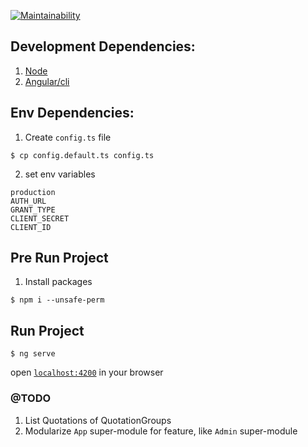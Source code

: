[![Maintainability](https://api.codeclimate.com/v1/badges/1976aa3b119cf66b162b/maintainability)](https://codeclimate.com/repos/5d41e0a56747ad016301ead7/maintainability)


## Development Dependencies:

1. [Node](https://www.digitalocean.com/community/tutorials/how-to-install-node-js-on-ubuntu-18-04-pt)
2. [Angular/cli](https://cli.angular.io/)

## Env Dependencies:
1. Create `config.ts` file
```
$ cp config.default.ts config.ts
```
2. set env variables
```
production
AUTH_URL
GRANT_TYPE
CLIENT_SECRET
CLIENT_ID
```

## Pre Run Project
1. Install packages
```
$ npm i --unsafe-perm
```

## Run Project
```
$ ng serve
```

open [`localhost:4200`](http://localhost:4200) in your browser

### @TODO
1. List Quotations of QuotationGroups
2. Modularize `App` super-module for feature, like `Admin` super-module